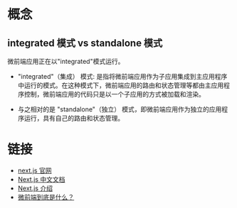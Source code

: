 # 概念

## integrated 模式 vs standalone 模式

微前端应用正在以"integrated"模式运行。

- "integrated"（集成） 模式: 是指将微前端应用作为子应用集成到主应用程序中运行的模式。在这种模式下，微前端应用的路由和状态管理等都由主应用程序控制，微前端应用的代码只是以一个子应用的方式被加载和渲染。

- 与之相对的是 "standalone"（独立） 模式，即微前端应用作为独立的应用程序运行，具有自己的路由和状态管理。

# 链接

- [next.js 官网](https://nextjs.org/docs/getting-started)
- [Next.js 中文文档](https://www.nextjs.cn/docs/getting-started)
- [Next.js 介绍](http://www.ayqy.net/blog/next-js/)
- [微前端到底是什么？](https://zhuanlan.zhihu.com/p/96464401)
